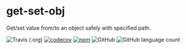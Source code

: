 # get-set-obj
Get/set value from/to an object safely with specified path.

![Travis (.org)](https://img.shields.io/travis/zzuwzj/get-set-obj.svg)  [![codecov](https://codecov.io/gh/zzuwzj/safe-object/branch/master/graph/badge.svg)](https://codecov.io/gh/zzuwzj/safe-object)  [![npm](https://img.shields.io/npm/v/get-set-obj.svg)](https://www.npmjs.com/package/get-set-obj)  ![GitHub](https://img.shields.io/github/license/zzuwzj/get-set-obj.svg)  ![GitHub language count](https://img.shields.io/badge/language-JavaScript-yellow.svg)
